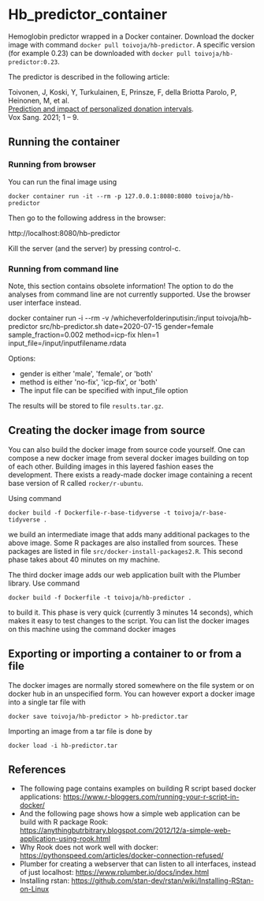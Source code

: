 # Hb_predictor_container

Hemoglobin predictor wrapped in a Docker container. Download
the docker image with command `docker pull toivoja/hb-predictor`.
A specific version (for example 0.23) can be downloaded with `docker pull toivoja/hb-predictor:0.23`.

The predictor is described in the following article:

Toivonen, J, Koski, Y, Turkulainen, E, Prinsze, F, della Briotta Parolo, P, Heinonen, M, et al.  
[Prediction and impact of personalized donation intervals](https://onlinelibrary.wiley.com/doi/10.1111/vox.13223).  
Vox Sang. 2021; 1 – 9.


## Running the container

### Running from browser

You can run the final image using

```docker container run -it --rm -p 127.0.0.1:8080:8080 toivoja/hb-predictor```  

Then go to the following address in the browser:

http://localhost:8080/hb-predictor

Kill the server (and the server) by pressing control-c.

### Running from command line

Note, this section contains obsolete information! The option to do
the analyses from command line are not currently supported. Use the browser user interface instead.

docker container run -i --rm -v /whicheverfolderinputisin:/input toivoja/hb-predictor src/hb-predictor.sh date=2020-07-15 gender=female sample_fraction=0.002 method=icp-fix hlen=1 input_file=/input/inputfilename.rdata

Options:

- gender is either 'male', 'female', or 'both'
- method is either 'no-fix', 'icp-fix', or 'both'
- The input file can be specified with input_file option

The results will be stored to file `results.tar.gz`.

## Creating the docker image from source

You can also build the docker image from source code yourself.
One can compose a new docker image from several docker images building on top
of each other. Building images in this layered fashion eases the development.
There exists a ready-made docker image containing a recent base version of R
called `rocker/r-ubuntu`.

Using command

```docker build -f Dockerfile-r-base-tidyverse -t toivoja/r-base-tidyverse .```

we build an intermediate image that adds many additional packages to the above image.
Some R packages are also installed from sources.
These packages are listed in file `src/docker-install-packages2.R`.
This second phase takes about 40 minutes on my machine.

The third docker image adds our web application built with the Plumber library.
Use command

```docker build -f Dockerfile -t toivoja/hb-predictor .```

to build it. This phase is very quick (currently 3 minutes 14 seconds), which makes it easy to test changes to the script.
You can list the docker images on this machine using the command
docker images


## Exporting or importing a container to or from a file

The docker images are normally stored somewhere on the file system
or on docker hub in an unspecified form.
You can however export a docker image into a single tar file with

```docker save toivoja/hb-predictor > hb-predictor.tar```
   
Importing an image from a tar file is done by

```docker load -i hb-predictor.tar```

## References

- The following page contains examples on building R script based docker applications:
  https://www.r-bloggers.com/running-your-r-script-in-docker/
- And the following page shows how a simple web application can be build with R package Rook:
  https://anythingbutrbitrary.blogspot.com/2012/12/a-simple-web-application-using-rook.html
- Why Rook does not work well with docker:
  https://pythonspeed.com/articles/docker-connection-refused/
- Plumber for creating a webserver that can listen to all interfaces, instead of just localhost:
  https://www.rplumber.io/docs/index.html
- Installing rstan:
  https://github.com/stan-dev/rstan/wiki/Installing-RStan-on-Linux
